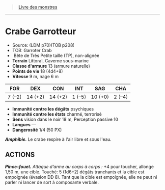 ﻿> [Livre des monstres](tome_of_beasts.md)

---

# Crabe Garrotteur

- Source: (LDM p70)(TOB p208)
- TOB: Garroter Crab
-  Bête de Très Petite taille (TP), non-alignée
- **Terrain** Littoral, Caverne sous-marine
- **Classe d'armure** 13 (armure naturelle)
- **Points de vie** 18 (4d4+8)
- **Vitesse** 9 m, nage 6 m

|FOR|DEX|CON|INT|SAG|CHA|
|---|---|---|---|---|---|
|7 (–2)|14 (+2)|14 (+2)|1 (–5)|10 (+0)|2 (–4)|

- **Immunité contre les dégâts** psychiques
- **Immunité contre les états** charmé, terrorisé
- **Sens** vision dans le noir 18 m, Perception passive 10
- **Langues** —
- **Dangerosité** 1/4 (50 PX)

**_Amphibie._** Le crabe respire à l'air libre et sous l'eau.

## ACTIONS

**_Pince-fouet._** _Attaque d'arme au corps à corps :_ +4 pour toucher, allonge 1,50 m, une cible. Touché: 5 (1d6+2) dégâts tranchants et la cible est empoignée (évasion DD 8). Tant que la cible est empoignée, elle ne peut ni parler ni lancer de sort à composante verbale.

